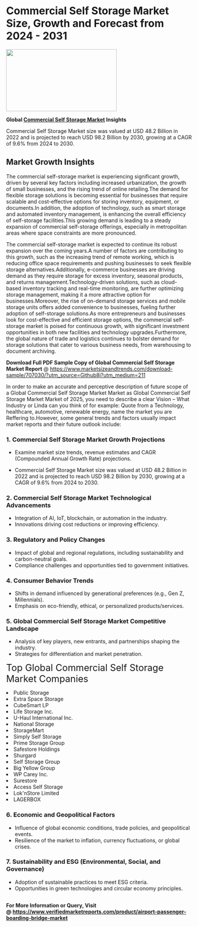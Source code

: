 <H1>Commercial Self Storage Market Size, Growth and Forecast from 2024 - 2031</H1><img class="aligncenter size-medium wp-image-584254" src="https://thirdeyenews.in/wp-content/uploads/2024/09/Global-Market-Research-300x168.jpeg" alt="" width="300" height="168" /><p><strong>Global&nbsp;<a href="https://www.marketsizeandtrends.com/download-sample/707030/?utm_source=Github8j?utm_medium=211">Commercial Self Storage Market</a> Insights</strong></p><p>Commercial Self Storage Market size was valued at USD 48.2 Billion in 2022 and is projected to reach USD 98.2 Billion by 2030, growing at a CAGR of 9.6% from 2024 to 2030.</p><p><h2>Market Growth Insights</h2> <p>The commercial self-storage market is experiencing significant growth, driven by several key factors including increased urbanization, the growth of small businesses, and the rising trend of online retailing.The demand for flexible storage solutions is becoming essential for businesses that require scalable and cost-effective options for storing inventory, equipment, or documents.In addition, the adoption of technology, such as smart storage and automated inventory management, is enhancing the overall efficiency of self-storage facilities.This growing demand is leading to a steady expansion of commercial self-storage offerings, especially in metropolitan areas where space constraints are more pronounced.</p> <p>The commercial self-storage market is expected to continue its robust expansion over the coming years.A number of factors are contributing to this growth, such as the increasing trend of remote working, which is reducing office space requirements and pushing businesses to seek flexible storage alternatives.Additionally, e-commerce businesses are driving demand as they require storage for excess inventory, seasonal products, and returns management.Technology-driven solutions, such as cloud-based inventory tracking and real-time monitoring, are further optimizing storage management, making it a more attractive option for businesses.Moreover, the rise of on-demand storage services and mobile storage units offers added convenience to businesses, fueling further adoption of self-storage solutions.As more entrepreneurs and businesses look for cost-effective and efficient storage options, the commercial self-storage market is poised for continuous growth, with significant investment opportunities in both new facilities and technology upgrades.Furthermore, the global nature of trade and logistics continues to bolster demand for storage solutions that cater to various business needs, from warehousing to document archiving.<p><span class=""><strong>Download Full PDF Sample Copy of Global Commercial Self Storage Market Report</strong> @ <a href="https://www.marketsizeandtrends.com/download-sample/707030/?utm_source=Github8j?utm_medium=211" target="_blank">https://www.marketsizeandtrends.com/download-sample/707030/?utm_source=Github8j?utm_medium=211</a></span></p><p>In order to make an accurate and perceptive description of future scope of a Global&nbsp;Commercial Self Storage Market Market as Global&nbsp;Commercial Self Storage Market Market of 2025, you need to describe a clear Vision &ndash; What Industry or Linda can you think of for example: Quote from a Technology, healthcare, automotive, renewable energy, name the market you are Reffering to.However, some general trends and factors usually impact market reports and their future outlook include:</p><h3>1.&nbsp;<strong>Commercial Self Storage Market Growth Projections</strong></h3><ul><li>Examine market size trends, revenue estimates and CAGR (Compounded Annual Growth Rate) projections.</li><li><p>Commercial Self Storage Market size was valued at USD 48.2 Billion in 2022 and is projected to reach USD 98.2 Billion by 2030, growing at a CAGR of 9.6% from 2024 to 2030.</p></li></ul><h3>2.&nbsp;<strong>Commercial Self Storage Market Technological Advancements</strong></h3><ul><li>Integration of AI, IoT, blockchain, or automation in the industry.</li><li>Innovations driving cost reductions or improving efficiency.</li></ul><h3>3.&nbsp;<strong>Regulatory and Policy Changes</strong></h3><ul><li>Impact of global and regional regulations, including sustainability and carbon-neutral goals.</li><li>Compliance challenges and opportunities tied to government initiatives.</li></ul><h3>4.&nbsp;<strong>Consumer Behavior Trends</strong></h3><ul><li>Shifts in demand influenced by generational preferences (e.g., Gen Z, Millennials).</li><li>Emphasis on eco-friendly, ethical, or personalized products/services.</li></ul><h3>5.&nbsp;<strong>Global Commercial Self Storage Market Competitive Landscape</strong></h3><ul><li>Analysis of key players, new entrants, and partnerships shaping the industry.</li><li>Strategies for differentiation and market penetration.</li></ul><p data-pm-slice="1 1 []"><span style="color: inherit; font-family: inherit; font-size: 25px;">Top Global Commercial Self Storage Market Companies</span></p><div class="" data-test-id=""><p><li>Public Storage</li><li> Extra Space Storage</li><li> CubeSmart LP</li><li> Life Storage Inc.</li><li> U-Haul International Inc.</li><li> National Storage</li><li> StorageMart</li><li> Simply Self Storage</li><li> Prime Storage Group</li><li> Safestore Holdings</li><li> Shurgard</li><li> Self Storage Group</li><li> Big Yellow Group</li><li> WP Carey Inc.</li><li> Surestore</li><li> Access Self Storage</li><li> Lok'nStore Limited</li><li> LAGERBOX</li></p></div><h3>6.&nbsp;<strong>Economic and Geopolitical Factors</strong></h3><ul><li>Influence of global economic conditions, trade policies, and geopolitical events.</li><li>Resilience of the market to inflation, currency fluctuations, or global crises.</li></ul><h3>7.&nbsp;<strong>Sustainability and ESG (Environmental, Social, and Governance)</strong></h3><ul><li>Adoption of sustainable practices to meet ESG criteria.</li><li>Opportunities in green technologies and circular economy principles.</li></ul><h2><strong style="font-size: 14px;">For More Information or Query, Visit @&nbsp;</strong><a style="background-color: #ffffff; font-size: 14px;" href="https://www.marketsizeandtrends.com/report/commercial-self-storage-market/" target="_blank">https://www.verifiedmarketreports.com/product/airport-passenger-boarding-bridge-market</a></h2>
